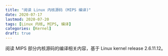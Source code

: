 ```yaml
---
title: "阅读 Linux 内核源码 (MIPS 编译)"
date: 2020-07-17
lastmod: 2020-07-20
tags: [Linux 内核, MIPS, 编译]
categories: [Kernel]
draft: true
--- 
```


阅读 MIPS 部分内核源码的编译相关内容，基于 Linux kernel release 2.6.11.12。

<!--more-->
